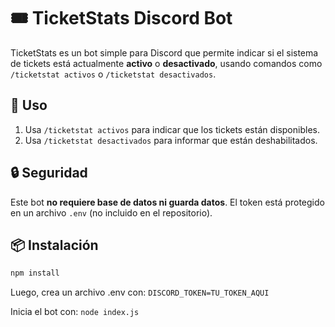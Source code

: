 # 🎟️ TicketStats Discord Bot

TicketStats es un bot simple para Discord que permite indicar si el sistema de tickets está actualmente **activo** o **desactivado**, usando comandos como `/ticketstat activos` o `/ticketstat desactivados`.

## 🚀 Uso

1. Usa `/ticketstat activos` para indicar que los tickets están disponibles.
2. Usa `/ticketstat desactivados` para informar que están deshabilitados.

## 🔒 Seguridad

Este bot **no requiere base de datos ni guarda datos**. 
El token está protegido en un archivo `.env` (no incluido en el repositorio).

## 📦 Instalación

```bash
npm install
```

Luego, crea un archivo .env con: `DISCORD_TOKEN=TU_TOKEN_AQUI`

Inicia el bot con: `node index.js`
